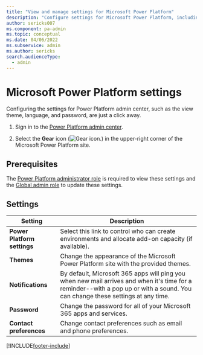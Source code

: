 ```yaml
---
title: "View and manage settings for Microsoft Power Platform"
description: "Configure settings for Microsoft Power Platform, including governance, themes, notifications, password, and contact preferences."
author: sericks007
ms.component: pa-admin
ms.topic: conceptual
ms.date: 04/06/2022
ms.subservice: admin
ms.author: sericks
search.audienceType: 
  - admin
---
```

# Microsoft Power Platform settings

Configuring the settings for Power Platform admin center, such as the view theme, language, and password, are just a click away.

1. Sign in to the [Power Platform admin center](https://admin.powerplatform.microsoft.com).

2. Select the **Gear** icon (![Gear icon.](media/selection-rule-gear-button.png)) in the upper-right corner of the Microsoft Power Platform site.

## Prerequisites
The [Power Platform administrator role](use-service-admin-role-manage-tenant.md#power-platform-administrator) is required to view these settings and the [Global admin role](/microsoft-365/admin/add-users/about-admin-roles?view=o365-worldwide) to update these settings.

## Settings

|Setting |Description |
|---------|---------|
|**Power Platform settings**    | Select this link to control who can create environments and allocate add-on capacity (if available).    |
|**Themes**     | Change the appearance of the Microsoft Power Platform site with the provided themes.        |
|**Notifications** | By default, Microsoft 365 apps will ping you when new mail arrives and when it's time for a reminder--with a pop up or with a sound. You can change these settings at any time. |
|**Password**     | Change the password for all of your Microsoft 365 apps and services.        |
|**Contact preferences**    | Change contact preferences such as email and phone preferences.         |






[!INCLUDE[footer-include](../includes/footer-banner.md)]

